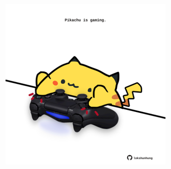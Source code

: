 <!-- built at 31/07/2024, 18:00:46 UTC -->
<p align="center">
  <img width="500" height="500" src="./ReadmeImage.svg">
</p>
